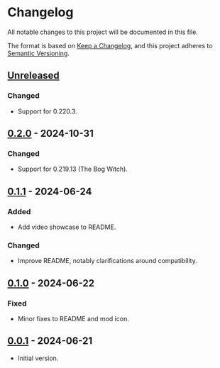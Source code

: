 # Changelog

All notable changes to this project will be documented in this file.

The format is based on [Keep a Changelog](https://keepachangelog.com/en/1.1.0/),
and this project adheres to [Semantic Versioning](https://semver.org/spec/v2.0.0.html).

## [Unreleased]

### Changed

- Support for 0.220.3.

## [0.2.0] - 2024-10-31

### Changed

- Support for 0.219.13 (The Bog Witch).

## [0.1.1] - 2024-06-24

### Added

- Add video showcase to README.

### Changed

- Improve README, notably clarifications around compatibility.

## [0.1.0] - 2024-06-22

### Fixed

- Minor fixes to README and mod icon.

## [0.0.1] - 2024-06-21

- Initial version.

[unreleased]: https://github.com/nbusseneau/ColoredFoodUI/compare/0.2.0...HEAD
[0.2.0]: https://github.com/nbusseneau/ColoredFoodUI/compare/0.1.1...0.2.0
[0.1.1]: https://github.com/nbusseneau/ColoredFoodUI/compare/0.1.0...0.1.1
[0.1.0]: https://github.com/nbusseneau/ColoredFoodUI/compare/0.0.1...0.1.0
[0.0.1]: https://github.com/nbusseneau/ColoredFoodUI/compare/898edac676143f56c91734b38f756fb45d858e26...0.0.1
